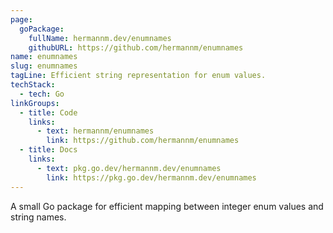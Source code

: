 ```yaml
---
page:
  goPackage:
    fullName: hermannm.dev/enumnames
    githubURL: https://github.com/hermannm/enumnames
name: enumnames
slug: enumnames
tagLine: Efficient string representation for enum values.
techStack:
  - tech: Go
linkGroups:
  - title: Code
    links:
      - text: hermannm/enumnames
        link: https://github.com/hermannm/enumnames
  - title: Docs
    links:
      - text: pkg.go.dev/hermannm.dev/enumnames
        link: https://pkg.go.dev/hermannm.dev/enumnames
---
```


A small Go package for efficient mapping between integer enum values and string names.
